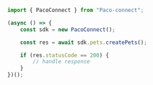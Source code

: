 <!-- Start SDK Example Usage -->
```typescript
import { PacoConnect } from "Paco-connect";

(async () => {
    const sdk = new PacoConnect();

    const res = await sdk.pets.createPets();

    if (res.statusCode == 200) {
        // handle response
    }
})();

```
<!-- End SDK Example Usage -->